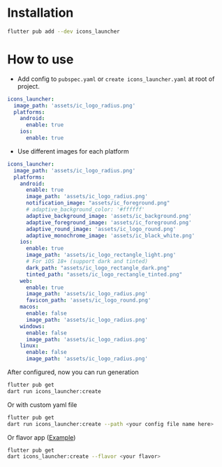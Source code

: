# Installation
```sh
flutter pub add --dev icons_launcher
```

# How to use

- Add config to `pubspec.yaml` or `create icons_launcher.yaml` at root of project.

```yaml
icons_launcher:
  image_path: 'assets/ic_logo_radius.png'
  platforms:
    android:
      enable: true
    ios:
      enable: true
```

- Use different images for each platform

```yaml
icons_launcher:
  image_path: 'assets/ic_logo_radius.png'
  platforms:
    android:
      enable: true
      image_path: 'assets/ic_logo_radius.png'
      notification_image: "assets/ic_foreground.png"
      # adaptive_background_color: '#ffffff'
      adaptive_background_image: 'assets/ic_background.png'
      adaptive_foreground_image: 'assets/ic_foreground.png'
      adaptive_round_image: 'assets/ic_logo_round.png'
      adaptive_monochrome_image: 'assets/ic_black_white.png'
    ios:
      enable: true
      image_path: 'assets/ic_logo_rectangle_light.png'
      # For iOS 18+ (support dark and tinted)
      dark_path: "assets/ic_logo_rectangle_dark.png"
      tinted_path: "assets/ic_logo_rectangle_tinted.png"
    web:
      enable: true
      image_path: 'assets/ic_logo_radius.png'
      favicon_path: 'assets/ic_logo_round.png'
    macos:
      enable: false
      image_path: 'assets/ic_logo_radius.png'
    windows:
      enable: false
      image_path: 'assets/ic_logo_radius.png'
    linux:
      enable: false
      image_path: 'assets/ic_logo_radius.png'
```

After configured, now you can run generation
  
```sh
flutter pub get
dart run icons_launcher:create
```
Or with custom yaml file

```sh
flutter pub get
dart run icons_launcher:create --path <your config file name here>
```

Or flavor app ([Example](https://github.com/mrrhak/icons_launcher/tree/master/example/flavor_app))

```sh
flutter pub get
dart icons_launcher:create --flavor <your flavor>
```
